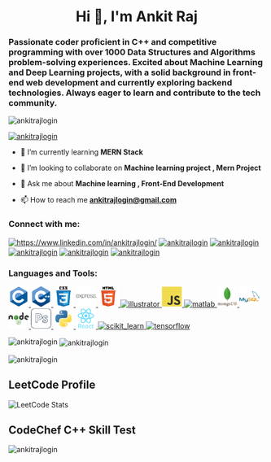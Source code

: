 <h1 align="center">Hi 👋, I'm Ankit Raj</h1>
<h3 align="left">Passionate coder proficient in C++ and competitive programming with over 1000 Data Structures and Algorithms problem-solving experiences. Excited about Machine Learning and Deep Learning projects, with a solid background in front-end web development and currently exploring backend technologies. Always eager to learn and contribute to the tech community.</h3>

<p align="left"> <img src="https://komarev.com/ghpvc/?username=ankitrajlogin&label=Profile%20views&color=0e75b6&style=flat" alt="ankitrajlogin" /> </p>

<p align="left"> <a href="https://github.com/ryo-ma/github-profile-trophy"><img src="https://github-profile-trophy.vercel.app/?username=ankitrajlogin" alt="ankitrajlogin" /></a> </p>

- 🌱 I’m currently learning **MERN Stack**

- 👯 I’m looking to collaborate on **Machine learning project , Mern Project**

- 💬 Ask me about **Machine learning , Front-End Development**

- 📫 How to reach me **ankitrajlogin@gmail.com**

<h3 align="left">Connect with me:</h3>
<p align="left">
<a href="https://linkedin.com/in/https://www.linkedin.com/in/ankitrajlogin/" target="blank"><img align="center" src="https://raw.githubusercontent.com/rahuldkjain/github-profile-readme-generator/master/src/images/icons/Social/linked-in-alt.svg" alt="https://www.linkedin.com/in/ankitrajlogin/" height="30" width="40" /></a>
<a href="https://www.codechef.com/users/ankitrajlogin" target="blank"><img align="center" src="https://cdn.jsdelivr.net/npm/simple-icons@3.1.0/icons/codechef.svg" alt="ankitrajlogin" height="30" width="40" /></a>
<a href="https://www.hackerrank.com/ankitrajlogin" target="blank"><img align="center" src="https://raw.githubusercontent.com/rahuldkjain/github-profile-readme-generator/master/src/images/icons/Social/hackerrank.svg" alt="ankitrajlogin" height="30" width="40" /></a>
<a href="https://codeforces.com/profile/ankitrajlogin" target="blank"><img align="center" src="https://raw.githubusercontent.com/rahuldkjain/github-profile-readme-generator/master/src/images/icons/Social/codeforces.svg" alt="ankitrajlogin" height="30" width="40" /></a>
<a href="https://www.leetcode.com/ankitrajlogin" target="blank"><img align="center" src="https://raw.githubusercontent.com/rahuldkjain/github-profile-readme-generator/master/src/images/icons/Social/leet-code.svg" alt="ankitrajlogin" height="30" width="40" /></a>
<a href="https://auth.geeksforgeeks.org/user/ankitrajlogin" target="blank"><img align="center" src="https://raw.githubusercontent.com/rahuldkjain/github-profile-readme-generator/master/src/images/icons/Social/geeks-for-geeks.svg" alt="ankitrajlogin" height="30" width="40" /></a>
</p>

<h3 align="left">Languages and Tools:</h3>
<p align="left"> <a href="https://www.cprogramming.com/" target="_blank" rel="noreferrer"> <img src="https://raw.githubusercontent.com/devicons/devicon/master/icons/c/c-original.svg" alt="c" width="40" height="40"/> </a> <a href="https://www.w3schools.com/cpp/" target="_blank" rel="noreferrer"> <img src="https://raw.githubusercontent.com/devicons/devicon/master/icons/cplusplus/cplusplus-original.svg" alt="cplusplus" width="40" height="40"/> </a> <a href="https://www.w3schools.com/css/" target="_blank" rel="noreferrer"> <img src="https://raw.githubusercontent.com/devicons/devicon/master/icons/css3/css3-original-wordmark.svg" alt="css3" width="40" height="40"/> </a> <a href="https://expressjs.com" target="_blank" rel="noreferrer"> <img src="https://raw.githubusercontent.com/devicons/devicon/master/icons/express/express-original-wordmark.svg" alt="express" width="40" height="40"/> </a> <a href="https://www.w3.org/html/" target="_blank" rel="noreferrer"> <img src="https://raw.githubusercontent.com/devicons/devicon/master/icons/html5/html5-original-wordmark.svg" alt="html5" width="40" height="40"/> </a> <a href="https://www.adobe.com/in/products/illustrator.html" target="_blank" rel="noreferrer"> <img src="https://www.vectorlogo.zone/logos/adobe_illustrator/adobe_illustrator-icon.svg" alt="illustrator" width="40" height="40"/> </a> <a href="https://developer.mozilla.org/en-US/docs/Web/JavaScript" target="_blank" rel="noreferrer"> <img src="https://raw.githubusercontent.com/devicons/devicon/master/icons/javascript/javascript-original.svg" alt="javascript" width="40" height="40"/> </a> <a href="https://www.mathworks.com/" target="_blank" rel="noreferrer"> <img src="https://upload.wikimedia.org/wikipedia/commons/2/21/Matlab_Logo.png" alt="matlab" width="40" height="40"/> </a> <a href="https://www.mongodb.com/" target="_blank" rel="noreferrer"> <img src="https://raw.githubusercontent.com/devicons/devicon/master/icons/mongodb/mongodb-original-wordmark.svg" alt="mongodb" width="40" height="40"/> </a> <a href="https://www.mysql.com/" target="_blank" rel="noreferrer"> <img src="https://raw.githubusercontent.com/devicons/devicon/master/icons/mysql/mysql-original-wordmark.svg" alt="mysql" width="40" height="40"/> </a> <a href="https://nodejs.org" target="_blank" rel="noreferrer"> <img src="https://raw.githubusercontent.com/devicons/devicon/master/icons/nodejs/nodejs-original-wordmark.svg" alt="nodejs" width="40" height="40"/> </a> <a href="https://www.photoshop.com/en" target="_blank" rel="noreferrer"> <img src="https://raw.githubusercontent.com/devicons/devicon/master/icons/photoshop/photoshop-line.svg" alt="photoshop" width="40" height="40"/> </a> <a href="https://www.python.org" target="_blank" rel="noreferrer"> <img src="https://raw.githubusercontent.com/devicons/devicon/master/icons/python/python-original.svg" alt="python" width="40" height="40"/> </a> <a href="https://reactjs.org/" target="_blank" rel="noreferrer"> <img src="https://raw.githubusercontent.com/devicons/devicon/master/icons/react/react-original-wordmark.svg" alt="react" width="40" height="40"/> </a> <a href="https://scikit-learn.org/" target="_blank" rel="noreferrer"> <img src="https://upload.wikimedia.org/wikipedia/commons/0/05/Scikit_learn_logo_small.svg" alt="scikit_learn" width="40" height="40"/> </a> <a href="https://www.tensorflow.org" target="_blank" rel="noreferrer"> <img src="https://www.vectorlogo.zone/logos/tensorflow/tensorflow-icon.svg" alt="tensorflow" width="40" height="40"/> </a> </p>

<p><img align="left" src="https://github-readme-stats.vercel.app/api/top-langs?username=ankitrajlogin&show_icons=true&locale=en&layout=compact" alt="ankitrajlogin" /></p>

<p>&nbsp;<img align="center" src="https://github-readme-stats.vercel.app/api?username=ankitrajlogin&show_icons=true&locale=en" alt="ankitrajlogin" /></p>

<p><img align="center" src="https://github-readme-streak-stats.herokuapp.com/?user=ankitrajlogin&" alt="ankitrajlogin" /></p>

## LeetCode Profile
![LeetCode Stats](https://leetcard.jacoblin.cool/ankitrajlogin?theme=dark&font=Baloo%202)


## CodeChef C++ Skill Test
![ankitrajlogin](https://github.com/user-attachments/assets/92326030-f82b-4147-a46f-6f862501d029)





